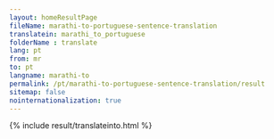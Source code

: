```yaml
---
layout: homeResultPage
fileName: marathi-to-portuguese-sentence-translation
translatein: marathi_to_portuguese
folderName : translate
lang: pt
from: mr
to: pt
langname: marathi-to
permalink: /pt/marathi-to-portuguese-sentence-translation/result
sitemap: false
nointernationalization: true
---
```

{% include result/translateinto.html %}

<script src="/js/result/translation.js" data-foldername="{{page.folderName}}" data-lang="{{page.lang}}"></script>
